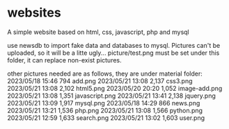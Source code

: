 # websites
A simple website based on html, css, javascript, php and mysql

use newsdb to import fake data and databases to mysql.
Pictures can't be uploaded, so it will be a litte ugly...
picture/test.png must be set under this folder, it can replace non-exist pictures.

other pictures needed are as follows, 
they are under material folder:
2023/05/18  15:46               794 add.png
2023/05/21  13:08             2,137 css3.png
2023/05/21  13:08             2,102 html5.png
2023/05/20  20:20             1,052 image-add.png
2023/05/21  13:08             1,351 javascript.png
2023/05/21  13:41             2,138 jquery.png
2023/05/21  13:09             1,917 mysql.png
2023/05/18  14:29               866 news.png
2023/05/21  13:21             1,536 php.png
2023/05/21  13:08             1,566 python.png
2023/05/21  12:59             1,633 search.png
2023/05/21  13:02             1,603 user.png
